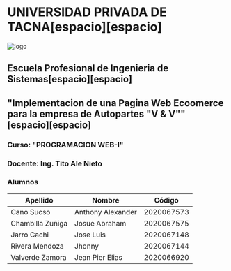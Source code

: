 # UNIVERSIDAD PRIVADA DE TACNA[espacio][espacio]
![logo](https://www.google.com/url?sa=i&url=https%3A%2F%2Fseeklogo.com%2Fvector-logo%2F205879%2Funiversidad-privada-de-tacna&psig=AOvVaw3tXGrDMb1cmdOrrVJ_ffpC&ust=1703020734109000&source=images&cd=vfe&opi=89978449&ved=0CBEQjRxqFwoTCJjV8OH0mYMDFQAAAAAdAAAAABAD)
## Escuela Profesional de Ingenieria de Sistemas[espacio][espacio]
## "Implementacion de una Pagina Web Ecoomerce para la empresa de Autopartes "V & V""[espacio][espacio]
### Curso: "PROGRAMACION WEB-I"
### Docente: Ing. Tito Ale Nieto
### Alumnos
| Apellido         | Nombre               | Código   |
|------------------|----------------------|----------|
| Cano Sucso       | Anthony Alexander    |2020067573|
| Chambilla Zuñiga | Josue Abraham        |2020067575|
| Jarro Cachi      | Jose Luis            |2020067148|
| Rivera Mendoza   | Jhonny               |2020067144|
| Valverde Zamora  | Jean Pier Elias      |2020066920|
